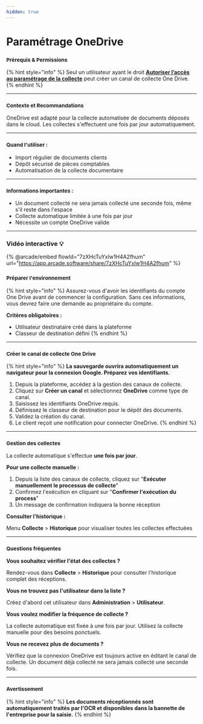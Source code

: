 ```yaml
---
hidden: true
---
```


# Paramétrage OneDrive

### <sup>**Prérequis & Permissions**</sup>

{% hint style="info" %}
Seul un utilisateur ayant le droit [**Autoriser l’accès au paramétrage de la collecte**](../administration/detail-des-droits.md) peut créer un canal de collecte One Drive.
{% endhint %}

***

### <sup>**Contexte et Recommandations**</sup>

OneDrive est adapté pour la collecte automatisée de documents déposés dans le cloud. Les collectes s'effectuent une fois par jour automatiquement.

***

### <sup>**Quand l'utiliser :**</sup>

* Import régulier de documents clients
* Dépôt sécurisé de pièces comptables
* Automatisation de la collecte documentaire

***

### <sup>**Informations importantes :**</sup>

* Un document collecté ne sera jamais collecté une seconde fois, même s'il reste dans l'espace
* Collecte automatique limitée à une fois par jour
* Nécessite un compte OneDrive valide

***

### Vidéo interactive 💡[&#xD;](https://app.arcade.software/share/Ekl1mfs0I4ZlmeMQmkoz)

{% @arcade/embed flowId="7zXHcTuYxlw1H4A2fhum" url="https://app.arcade.software/share/7zXHcTuYxlw1H4A2fhum" %}

### <sup>**Préparer l'environnement**</sup>

{% hint style="info" %}
Assurez-vous d'avoir les identifiants du compte One Drive avant de commencer la configuration. Sans ces informations, vous devrez faire une demande au propriétaire du compte.

**Critères obligatoires :**

* Utilisateur destinataire créé dans la plateforme
* Classeur de destination défini
{% endhint %}

***

### <sup>**Créer le canal de collecte One Drive**</sup>

{% hint style="info" %}
**La sauvegarde ouvrira automatiquement un navigateur pour la connexion Google. Préparez vos identifiants.**

1. Depuis la plateforme, accédez à la gestion des canaux de collecte.
2. Cliquez sur **Créer un canal** et sélectionnez **OneDrive** comme type de canal.
3. Saisissez les identifiants OneDrive requis.
4. Définissez le classeur de destination pour le dépôt des documents.
5. Validez la création du canal.
6. Le client reçoit une notification pour connecter OneDrive.
{% endhint %}

***

### <sup>**Gestion des collectes**</sup>

La collecte automatique s'effectue **une fois par jour**.

**Pour une collecte manuelle :**

1. Depuis la liste des canaux de collecte, cliquez sur "**Exécuter manuellement le processus de collecte**"
2. Confirmez l'exécution en cliquant sur "**Confirmer l'exécution du process**"
3. Un message de confirmation indiquera la bonne réception

**Consulter l'historique :**

Menu **Collecte** > **Historique** pour visualiser toutes les collectes effectuées

***

### <sup>**Questions fréquentes**</sup>

**Vous souhaitez vérifier l'état des collectes ?**

Rendez-vous dans **Collecte** > **Historique** pour consulter l'historique complet des réceptions.

**Vous ne trouvez pas l'utilisateur dans la liste ?**

Créez d'abord cet utilisateur dans **Administration** > **Utilisateur**.

**Vous voulez modifier la fréquence de collecte ?**

La collecte automatique est fixée à une fois par jour. Utilisez la collecte manuelle pour des besoins ponctuels.

**Vous ne recevez plus de documents ?**

Vérifiez que la connexion OneDrive est toujours active en éditant le canal de collecte. Un document déjà collecté ne sera jamais collecté une seconde fois.

***

### <sup>**Avertissement**</sup>

{% hint style="info" %}
**Les documents réceptionnés sont automatiquement traités par l'OCR et disponibles dans la bannette de l'entreprise pour la saisie.**
{% endhint %}

